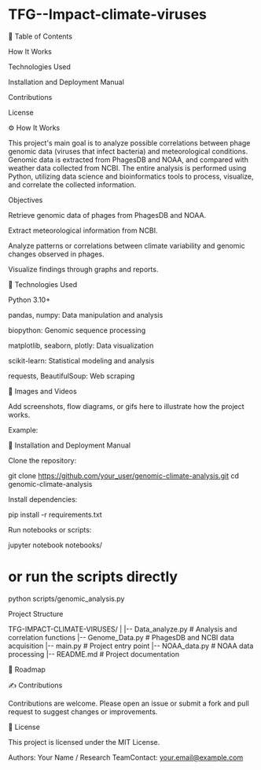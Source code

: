 # TFG--Impact-climate-viruses

📃 Table of Contents

How It Works

Technologies Used

Installation and Deployment Manual

Contributions

License

⚙️ How It Works

This project's main goal is to analyze possible correlations between phage genomic data (viruses that infect bacteria) and meteorological conditions. Genomic data is extracted from PhagesDB and NOAA, and compared with weather data collected from NCBI. The entire analysis is performed using Python, utilizing data science and bioinformatics tools to process, visualize, and correlate the collected information.

Objectives

Retrieve genomic data of phages from PhagesDB and NOAA.

Extract meteorological information from NCBI.

Analyze patterns or correlations between climate variability and genomic changes observed in phages.

Visualize findings through graphs and reports.

🚀 Technologies Used

Python 3.10+

pandas, numpy: Data manipulation and analysis

biopython: Genomic sequence processing

matplotlib, seaborn, plotly: Data visualization

scikit-learn: Statistical modeling and analysis

requests, BeautifulSoup: Web scraping

📸 Images and Videos

Add screenshots, flow diagrams, or gifs here to illustrate how the project works.

Example:


📁 Installation and Deployment Manual

Clone the repository:

git clone https://github.com/your_user/genomic-climate-analysis.git
cd genomic-climate-analysis

Install dependencies:

pip install -r requirements.txt

Run notebooks or scripts:

jupyter notebook notebooks/
# or run the scripts directly
python scripts/genomic_analysis.py

Project Structure

TFG-IMPACT-CLIMATE-VIRUSES/
|
|-- Data_analyze.py       # Analysis and correlation functions
|-- Genome_Data.py        # PhagesDB and NCBI data acquisition
|-- main.py               # Project entry point
|-- NOAA_data.py          # NOAA data processing
|-- README.md             # Project documentation

🔄 Roadmap



✍️ Contributions

Contributions are welcome. Please open an issue or submit a fork and pull request to suggest changes or improvements.

📄 License

This project is licensed under the MIT License.

Authors: Your Name / Research TeamContact: your.email@example.com
